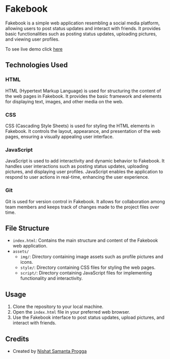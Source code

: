 # Fakebook
Fakebook is a simple web application resembling a social media platform, allowing users to post status updates and interact with friends. It provides basic functionalities such as posting status updates, uploading pictures, and viewing user profiles.

To see live demo click [here](https://samanthaprogga.github.io/fake-book/)


## Technologies Used

### HTML
HTML (Hypertext Markup Language) is used for structuring the content of the web pages in Fakebook. It provides the basic framework and elements for displaying text, images, and other media on the web.

### CSS
CSS (Cascading Style Sheets) is used for styling the HTML elements in Fakebook. It controls the layout, appearance, and presentation of the web pages, ensuring a visually appealing user interface.

### JavaScript
JavaScript is used to add interactivity and dynamic behavior to Fakebook. It handles user interactions such as posting status updates, uploading pictures, and displaying user profiles. JavaScript enables the application to respond to user actions in real-time, enhancing the user experience.

### Git
Git is used for version control in Fakebook. It allows for collaboration among team members and keeps track of changes made to the project files over time.

## File Structure

- `index.html`: Contains the main structure and content of the Fakebook web application.
- `assets/`
  - `img/`: Directory containing image assets such as profile pictures and icons.
  - `style/`: Directory containing CSS files for styling the web pages.
  - `script/`: Directory containing JavaScript files for implementing functionality and interactivity.

## Usage

1. Clone the repository to your local machine.
2. Open the `index.html` file in your preferred web browser.
3. Use the Fakebook interface to post status updates, upload pictures, and interact with friends.

## Credits

- Created by [Nishat Samanta Progga](https://github.com/ProggaNishat)
